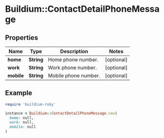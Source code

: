 # Buildium::ContactDetailPhoneMessage

## Properties

| Name | Type | Description | Notes |
| ---- | ---- | ----------- | ----- |
| **home** | **String** | Home phone number. | [optional] |
| **work** | **String** | Work phone number. | [optional] |
| **mobile** | **String** | Mobile phone number. | [optional] |

## Example

```ruby
require 'buildium-ruby'

instance = Buildium::ContactDetailPhoneMessage.new(
  home: null,
  work: null,
  mobile: null
)
```

